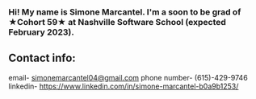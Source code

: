 ### Hi! My name is Simone Marcantel. I'm a soon to be grad of ★Cohort 59★ at Nashville Software School (expected February 2023).

## Contact info: 
email- simonemarcantel04@gmail.com
phone number- (615)-429-9746
linkedin- https://www.linkedin.com/in/simone-marcantel-b0a9b1253/

<!--
**simonemarcan-tel/simonemarcan-tel** is a ✨ _special_ ✨ repository because its `README.md` (this file) appears on your GitHub profile.

Here are some ideas to get you started:

- 🔭 I’m currently working on ...
- 🌱 I’m currently learning ...
- 👯 I’m looking to collaborate on ...
- 🤔 I’m looking for help with ...
- 💬 Ask me about ...
- 📫 How to reach me: ...
- 😄 Pronouns: ...
- ⚡ Fun fact: ...
-->
